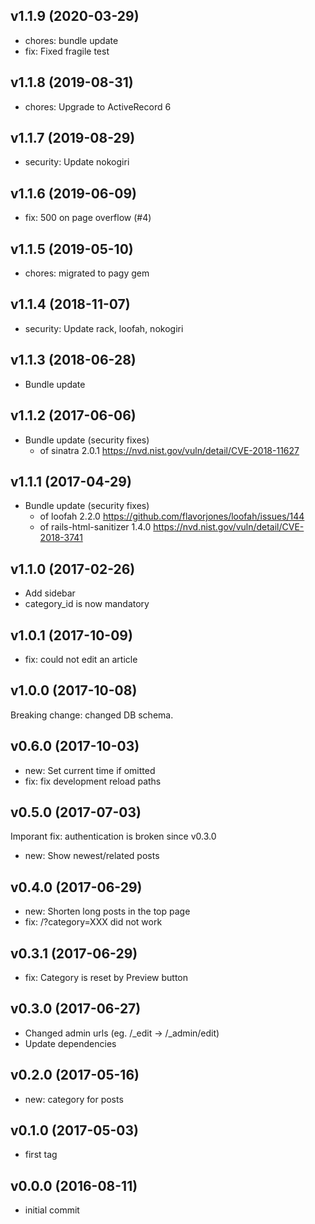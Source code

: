 ## v1.1.9 (2020-03-29)

- chores: bundle update
- fix: Fixed fragile test

## v1.1.8 (2019-08-31)

- chores: Upgrade to ActiveRecord 6

## v1.1.7 (2019-08-29)

- security: Update nokogiri

## v1.1.6 (2019-06-09)

- fix: 500 on page overflow (#4)

## v1.1.5 (2019-05-10)

- chores: migrated to pagy gem

## v1.1.4 (2018-11-07)

- security: Update rack, loofah, nokogiri

## v1.1.3 (2018-06-28)

- Bundle update

## v1.1.2 (2017-06-06)

- Bundle update (security fixes)
  - of sinatra 2.0.1 https://nvd.nist.gov/vuln/detail/CVE-2018-11627

## v1.1.1 (2017-04-29)

- Bundle update (security fixes)
  - of loofah 2.2.0 https://github.com/flavorjones/loofah/issues/144
  - of rails-html-sanitizer 1.4.0 https://nvd.nist.gov/vuln/detail/CVE-2018-3741

## v1.1.0 (2017-02-26)

- Add sidebar
- category_id is now mandatory

## v1.0.1 (2017-10-09)

- fix: could not edit an article

## v1.0.0 (2017-10-08)

Breaking change: changed DB schema.

## v0.6.0 (2017-10-03)

- new: Set current time if omitted
- fix: fix development reload paths

## v0.5.0 (2017-07-03)

Imporant fix: authentication is broken since v0.3.0

- new: Show newest/related posts

## v0.4.0 (2017-06-29)

- new: Shorten long posts in the top page
- fix: /?category=XXX did not work

## v0.3.1 (2017-06-29)

- fix: Category is reset by Preview button

## v0.3.0 (2017-06-27)

- Changed admin urls (eg. /_edit -> /_admin/edit)
- Update dependencies

## v0.2.0 (2017-05-16)

- new: category for posts

## v0.1.0 (2017-05-03)

- first tag 

## v0.0.0 (2016-08-11)

- initial commit
